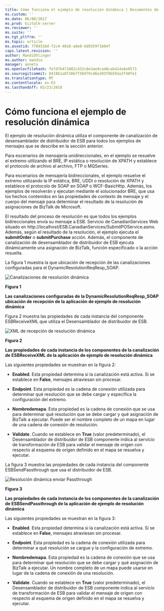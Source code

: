 ```yaml
---
title: Cómo funciona el ejemplo de resolución dinámica | Documentos de Microsoft
ms.custom: ''
ms.date: 06/08/2017
ms.prod: biztalk-server
ms.reviewer: ''
ms.suite: ''
ms.tgt_pltfrm: ''
ms.topic: article
ms.assetid: 7789316d-f2c4-4018-a8e8-dd9359f1664f
caps.latest.revision: ''
author: MandiOhlinger
ms.author: mandia
manager: anneta
ms.openlocfilehash: fe7d7b473482c432c8e3ae9ca48cab414a9e9573
ms.sourcegitcommit: 8418b1a8f38b7f56979cd6e203f0b591e2f40fe1
ms.translationtype: MT
ms.contentlocale: es-ES
ms.lasthandoff: 03/23/2018
---
```

# <a name="how-the-dynamic-resolution-sample-works"></a>Cómo funciona el ejemplo de resolución dinámica
El ejemplo de resolución dinámica utiliza el componente de canalización de desensamblador de distribuidor de ESB para todos los ejemplos de mensajes que se describe en la sección anterior.  
  
 Para escenarios de mensajería unidireccionales, en el ejemplo se resuelve el extremo utilizando el BRE, IP estática o resolución de XPATH y establece el protocolo de archivo al archivo, FTP o MQSeries.  
  
 Para escenarios de mensajería bidireccionales, el ejemplo resuelve el extremo utilizando la IP estática, BRE, UDDI o resolución de XPATH y establece el protocolo de SOAP en SOAP o WCF-BasicHttp. Además, los ejemplos de resolverán y ejecutan mediante el solucionador BRE, que usa los hechos contenidos en las propiedades de contexto de mensaje y el cuerpo del mensaje para determinar el resultado de la resolución de asignaciones de BizTalk de Microsoft.  
  
 El resultado del proceso de resolución es que todos los ejemplos bidireccionales envía su mensaje a ESB. Servicio de CanadianServices Web situado en http://localhost/ESB.CanadianServices/SubmitPOService.asmx. Además, según el resultado de la resolución, el ejemplo ejecuta el **submitOrder** o **submitPurchase** acción. Además, el componente de canalización de desensamblador de distribuidor de ESB ejecuta dinámicamente una asignación de BizTalk, función especificado o la acción resuelta.  
  
 La figura 1 muestra la que ubicación de recepción de las canalizaciones configuradas para el DynamicResolutionReqResp_SOAP.  
  
 ![Canalizaciones de resolución dinámica](../esb-toolkit/media/ch6-dynamicresolutionpipelines.gif "Ch6-DynamicResolutionPipelines")  
  
 **Figura 1**  
  
 **Las canalizaciones configuradas de la DynamicResolutionReqResp_SOAP ubicación de recepción de la aplicación de ejemplo de resolución dinámica**  
  
 Figura 2 muestra las propiedades de cada instancia del componente ESBReceiveXML que utiliza el Desensamblador de distribuidor de ESB.  
  
 ![XML de recepción de resolución dinámica](../esb-toolkit/media/ch6-dynamicresolutionreceivexml.gif "Ch6-DynamicResolutionReceiveXML")  
  
 **Figura 2**  
  
 **Las propiedades de cada instancia de los componentes de la canalización de ESBReceiveXML de la aplicación de ejemplo de resolución dinámica**  
  
 Las siguientes propiedades se muestran en la figura 2:  
  
-   **Enabled**. Esta propiedad determina si la canalización está activa. Si se establece en **False**, mensajes atraviesan sin procesar.  
  
-   **Endpoint**. Esta propiedad es la cadena de conexión utilizada para determinar qué resolución que se debe cargar y especifica la configuración del extremo.  
  
-   **Nombredemapa**. Esta propiedad es la cadena de conexión que se usa para determinar qué resolución que se debe cargar y qué asignación de BizTalk a ejecutar. Puede ser el nombre completo de un mapa en lugar de una cadena de conexión de resolución.  
  
-   **Validate**. Cuando se establece en **True** (valor predeterminado), el Desensamblador de distribuidor de ESB componente indica al servicio de transformación de ESB para validar el mensaje de origen con respecto al esquema de origen definido en el mapa se resuelva y ejecutar.  
  
 La figura 3 muestra las propiedades de cada instancia del componente ESBSendPassthrough que usa el distribuidor de ESB.  
  
 ![Resolución dinámica enviar Passthrough](../esb-toolkit/media/ch6-dynamicresolutionsendpassthrough.gif "Ch6-DynamicResolutionSendPassthrough")  
  
 **Figura 3**  
  
 **Las propiedades de cada instancia de los componentes de la canalización de ESBSendPassthrough de la aplicación de ejemplo de resolución dinámica**  
  
 Las siguientes propiedades se muestran en la figura 3:  
  
-   **Enabled**. Esta propiedad determina si la canalización está activa. Si se establece en **False**, mensajes atraviesan sin procesar.  
  
-   **Endpoint**. Esta propiedad es la cadena de conexión utilizada para determinar a qué resolución se cargue y la configuración de extremo.  
  
-   **Nombredemapa**. Esta propiedad es la cadena de conexión que se usa para determinar qué resolución que se debe cargar y qué asignación de BizTalk a ejecutar. Un nombre completo de un mapa puede usarse en lugar de la cadena de conexión de una resolución.  
  
-   **Validate**. Cuando se establece en **True** (valor predeterminado), el Desensamblador de distribuidor de ESB componente indica al servicio de transformación de ESB para validar el mensaje de origen con respecto al esquema de origen definido en el mapa se resuelva y ejecutar.
